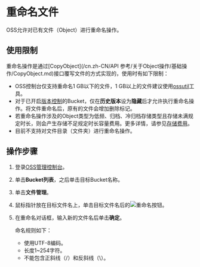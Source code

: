 # 重命名文件

OSS允许对已有文件（Object）进行重命名操作。

## 使用限制

重命名操作是通过[CopyObject](/cn.zh-CN/API 参考/关于Object操作/基础操作/CopyObject.md)接口覆写文件的方式实现的，使用时有如下限制：

-   OSS控制台仅支持重命名1 GB以下的文件，1 GB以上的文件建议使用[ossutil](/cn.zh-CN/常用工具/命令行工具ossutil/常用命令/cp/拷贝文件.md)工具。
-   对于已开启[版本控制](/cn.zh-CN/开发指南/数据安全/版本控制/版本控制介绍.md)的Bucket，仅在**历史版本**设为**隐藏**后才允许执行重命名操作。将文件重命名后，原有的文件会增加删除标记。
-   若重命名操作涉及的Object类型为低频、归档、冷归档存储类型且存储未满规定时长，则会产生存储不足规定时长容量费用。更多详情，请参见[存储费用](/cn.zh-CN/计量计费/计量项和计费项/存储费用.md)。
-   目前不支持对文件目录（文件夹）进行重命名操作。

## 操作步骤

1.  登录[OSS管理控制台](https://oss.console.aliyun.com/)。

2.  单击**Bucket列表**，之后单击目标Bucket名称。

3.  单击**文件管理**。

4.  鼠标指针放在目标文件名上，单击目标文件名后的![重命名](https://static-aliyun-doc.oss-accelerate.aliyuncs.com/assets/img/zh-CN/4614525061/p182159.png)按钮。

5.  在重命名对话框，输入新的文件名后单击**确定**。

    命名规则如下：

    -   使用UTF-8编码。
    -   长度1~254字符。
    -   不能包含正斜线（/）和反斜线（\\）。

